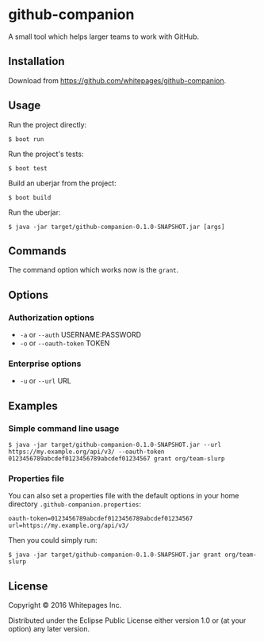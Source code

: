 # github-companion

A small tool which helps larger teams to work with GitHub.

## Installation

Download from https://github.com/whitepages/github-companion.

## Usage

Run the project directly:

    $ boot run

Run the project's tests:

    $ boot test

Build an uberjar from the project:

    $ boot build

Run the uberjar:

    $ java -jar target/github-companion-0.1.0-SNAPSHOT.jar [args]

## Commands

The command option which works now is the `grant`.

## Options

### Authorization options

 - `-a` or `--auth` USERNAME:PASSWORD
 - `-o` or `--oauth-token` TOKEN

### Enterprise options

 - `-u` or `--url` URL

## Examples

### Simple command line usage

    $ java -jar target/github-companion-0.1.0-SNAPSHOT.jar --url https://my.example.org/api/v3/ --oauth-token 0123456789abcdef0123456789abcdef01234567 grant org/team-slurp
    
### Properties file

You can also set a properties file with the default options in your home directory `.github-companion.properties`:

```data
oauth-token=0123456789abcdef0123456789abcdef01234567
url=https://my.example.org/api/v3/
```

Then you could simply run:

    $ java -jar target/github-companion-0.1.0-SNAPSHOT.jar grant org/team-slurp

## License

Copyright © 2016 Whitepages Inc.

Distributed under the Eclipse Public License either version 1.0 or (at
your option) any later version.

